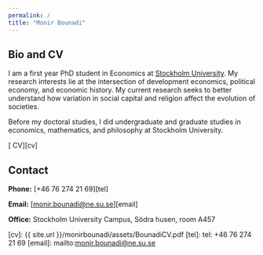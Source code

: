 ```yaml
---
permalink: /
title: "Monir Bounadi"
---
```


## Bio and CV

I am a first year PhD student in Economics at [Stockholm University](https://www.su.se/english/). My research interests lie at the intersection of development economics, political economy, and economic history. My current research seeks to better understand how variation in social capital and religion affect the evolution of societies.

Before my doctoral studies, I did undergraduate and graduate studies in economics, mathematics, and philosophy at Stockholm University.

[<i class="fas fa-file-pdf"></i> CV][cv]

## Contact

**Phone:** [+46 76 274 21 69][tel]

**Email:** [monir.bounadi@ne.su.se][email]

**Office:** Stockholm University Campus, Södra husen, room A457

[cv]: {{ site.url }}/monirbounadi/assets/BounadiCV.pdf
[tel]: tel: +46 76 274 21 69
[email]: mailto:monir.bounadi@ne.su.se
